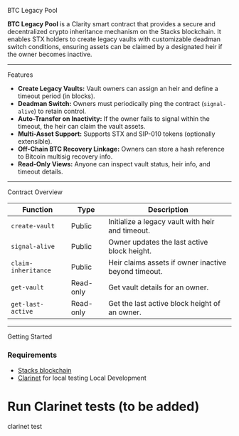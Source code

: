  BTC Legacy Pool

**BTC Legacy Pool** is a Clarity smart contract that provides a secure and decentralized crypto inheritance mechanism on the Stacks blockchain. It enables STX holders to create legacy vaults with customizable deadman switch conditions, ensuring assets can be claimed by a designated heir if the owner becomes inactive.

---

 Features

- **Create Legacy Vaults:** Vault owners can assign an heir and define a timeout period (in blocks).
- **Deadman Switch:** Owners must periodically ping the contract (`signal-alive`) to retain control.
- **Auto-Transfer on Inactivity:** If the owner fails to signal within the timeout, the heir can claim the vault assets.
- **Multi-Asset Support:** Supports STX and SIP-010 tokens (optionally extensible).
- **Off-Chain BTC Recovery Linkage:** Owners can store a hash reference to Bitcoin multisig recovery info.
- **Read-Only Views:** Anyone can inspect vault status, heir info, and timeout details.

---

 Contract Overview

| Function | Type | Description |
|-----------|------|-------------|
| `create-vault` | Public | Initialize a legacy vault with heir and timeout. |
| `signal-alive` | Public | Owner updates the last active block height. |
| `claim-inheritance` | Public | Heir claims assets if owner inactive beyond timeout. |
| `get-vault` | Read-only | Get vault details for an owner. |
| `get-last-active` | Read-only | Get the last active block height of an owner. |

---

 Getting Started

### Requirements
- [Stacks blockchain](https://stacks.co/)
- [Clarinet](https://docs.hiro.so/clarinet/overview) for local testing
 Local Development

# Run Clarinet tests (to be added)
clarinet test
